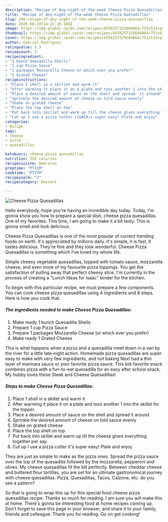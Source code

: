 ```yaml
---
description: "Recipe of Any-night-of-the-week Cheese Pizza Quesadillas"
title: "Recipe of Any-night-of-the-week Cheese Pizza Quesadillas"
slug: 290-recipe-of-any-night-of-the-week-cheese-pizza-quesadillas
date: 2020-08-18T14:21:10.104Z
image: https://img-global.cpcdn.com/recipes/4558257325604864/751x532cq70/cheese-pizza-quesadillas-recipe-main-photo.jpg
thumbnail: https://img-global.cpcdn.com/recipes/4558257325604864/751x532cq70/cheese-pizza-quesadillas-recipe-main-photo.jpg
cover: https://img-global.cpcdn.com/recipes/4558257325604864/751x532cq70/cheese-pizza-quesadillas-recipe-main-photo.jpg
author: Gabriel Rodriguez
ratingvalue: 3.3
reviewcount: 3
recipeingredient:
- "1 bunch Quesadilla Shells"
- "1 cup Pizza Sauce"
- "1 packages Mozzarella Cheese or which ever you prefer"
- "1 Grated Cheese"
recipeinstructions:
- "Place 1 shell in a skillet and warm it"
- "After warming it place it on a plate and toss another 1 into the skillet for the topper."
- "Place a desired amount of sauce on the shell and spread  it around"
- "Sprinkle the desired amount of cheese on told sauce evenly"
- "Shake on grated cheese"
- "Place the top shell on top"
- "Put back into skillet and warm up till the cheese glues everything together per say."
- "Cut up I use a pizza cutter it&#39;s super easy! Plate and enjoy"
categories:
- Recipe
tags:
- cheese
- pizza
- quesadillas

katakunci: cheese pizza quesadillas 
nutrition: 255 calories
recipecuisine: American
preptime: "PT11M"
cooktime: "PT37M"
recipeyield: "2"
recipecategory: Dessert

---
```



![Cheese Pizza Quesadillas](https://img-global.cpcdn.com/recipes/4558257325604864/751x532cq70/cheese-pizza-quesadillas-recipe-main-photo.jpg)

Hello everybody, hope you're having an incredible day today. Today, I'm gonna show you how to prepare a special dish, cheese pizza quesadillas. One of my favorites. This time, I am going to make it a bit tasty. This is gonna smell and look delicious.

Cheese Pizza Quesadillas is one of the most popular of current trending foods on earth. It's appreciated by millions daily. It's simple, it is fast, it tastes delicious. They're fine and they look wonderful. Cheese Pizza Quesadillas is something which I've loved my whole life.

Simple cheesy vegetable quesadillas, topped with tomato sauce, mozzarella cheese, and even more of my favourite pizza toppings. You get the satisfaction of pulling away that perfect cheesy slice. I&#39;m currently in the process of creating a &#34;Lunch Ideas for Isaac&#34; binder for the kitchen.


To begin with this particular recipe, we must prepare a few components. You can cook cheese pizza quesadillas using 4 ingredients and 8 steps. Here is how you cook that.

<!--inarticleads1-->

##### The ingredients needed to make Cheese Pizza Quesadillas:

1. Make ready 1 bunch Quesadilla Shells
1. Prepare 1 cup Pizza Sauce
1. Prepare 1 packages Mozzarella Cheese (or which ever you prefer)
1. Make ready 1 Grated Cheese


This is what happens when a pizza and a quesadilla meet down in a van by the river for a little late-night action. Homemade pizza quesadillas are super easy to make with very few ingredients, and not baking Next had a thin layer of marinara sauce or your favorite pizza sauce. This kid-favorite snack combines pizza with a fun-to-eat quesadilla for an easy after school snack. My hubby loves these Steak and Cheese Quesadillas! 

<!--inarticleads2-->

##### Steps to make Cheese Pizza Quesadillas:

1. Place 1 shell in a skillet and warm it
1. After warming it place it on a plate and toss another 1 into the skillet for the topper.
1. Place a desired amount of sauce on the shell and spread  it around
1. Sprinkle the desired amount of cheese on told sauce evenly
1. Shake on grated cheese
1. Place the top shell on top
1. Put back into skillet and warm up till the cheese glues everything together per say.
1. Cut up I use a pizza cutter it&#39;s super easy! Plate and enjoy


They are just as simple to make as the pizza ones. Spread the pizza sauce over the top of the quesadilla followed by the mozzarella, pepperoni and olives. My cheese quesadillas fit the bill perfectly. Between cheddar cheese and buttered flour tortillas, you are set for an ultimate gastronomical journey with cheese quesadillas. Pizza, Quesadillas, Tacos, Calzone, etc. do you see a pattern? 

So that is going to wrap this up for this special food cheese pizza quesadillas recipe. Thanks so much for reading. I am sure you will make this at home. There's gonna be interesting food at home recipes coming up. Don't forget to save this page in your browser, and share it to your family, friends and colleague. Thank you for reading. Go on get cooking!
